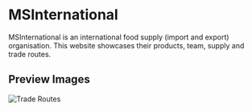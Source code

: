 # MSInternational

MSInternational is an international food supply (import and export) organisation. This website showcases their products, team, supply and trade routes.

## Preview Images

![Trade Routes](https://i.postimg.cc/0yw4ZV1Q/MS1.png)

